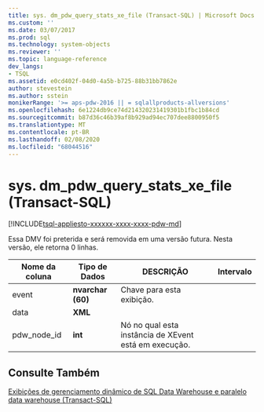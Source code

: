 ```yaml
---
title: sys. dm_pdw_query_stats_xe_file (Transact-SQL) | Microsoft Docs
ms.custom: ''
ms.date: 03/07/2017
ms.prod: sql
ms.technology: system-objects
ms.reviewer: ''
ms.topic: language-reference
dev_langs:
- TSQL
ms.assetid: e0cd402f-04d0-4a5b-b725-88b31bb7862e
author: stevestein
ms.author: sstein
monikerRange: '>= aps-pdw-2016 || = sqlallproducts-allversions'
ms.openlocfilehash: 6e1224db9ce74d214320231419301b1fbc1b84cd
ms.sourcegitcommit: b87d36c46b39af8b929ad94ec707dee8800950f5
ms.translationtype: MT
ms.contentlocale: pt-BR
ms.lasthandoff: 02/08/2020
ms.locfileid: "68044516"
---
```

# <a name="sysdm_pdw_query_stats_xe_file-transact-sql"></a>sys. dm_pdw_query_stats_xe_file (Transact-SQL)
[!INCLUDE[tsql-appliesto-xxxxxx-xxxx-xxxx-pdw-md](../../includes/tsql-appliesto-xxxxxx-xxxx-xxxx-pdw-md.md)]

  Essa DMV foi preterida e será removida em uma versão futura. Nesta versão, ele retorna 0 linhas.  
  
|Nome da coluna|Tipo de Dados|DESCRIÇÃO|Intervalo|  
|-----------------|---------------|-----------------|-----------|  
|event|**nvarchar (60)**|Chave para esta exibição.||  
|data|**XML**|||  
|pdw_node_id|**int**|Nó no qual esta instância de XEvent está em execução.||  
  
## <a name="see-also"></a>Consulte Também  
 [Exibições de gerenciamento dinâmico de SQL Data Warehouse e paralelo data warehouse &#40;Transact-SQL&#41;](../../relational-databases/system-dynamic-management-views/sql-and-parallel-data-warehouse-dynamic-management-views.md)  
  
  

